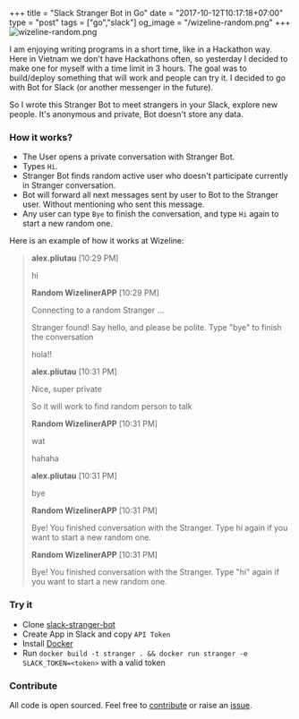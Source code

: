 +++
title = "Slack Stranger Bot in Go"
date = "2017-10-12T10:17:18+07:00"
type = "post"
tags = ["go","slack"]
og_image = "/wizeline-random.png"
+++
![wizeline-random.png](/wizeline-random.png)

I am enjoying writing programs in a short time, like in a Hackathon way. Here in Vietnam we don't have Hackathons often, so yesterday I decided to make one for myself with a time limit in 3 hours. The goal was to build/deploy something that will work and people can try it. I decided to go with Bot for Slack (or another messenger in the future).

So I wrote this Stranger Bot to meet strangers in your Slack, explore new people. It's anonymous and private, Bot doesn't store any data.

### How it works?

 - The User opens a private conversation with Stranger Bot.
 - Types `Hi`.
 - Stranger Bot finds random active user who doesn't participate currently in Stranger conversation.
 - Bot will forward all next messages sent by user to Bot to the Stranger user. Without mentioning who sent this message.
 - Any user can type `Bye` to finish the conversation, and type `Hi` again to start a new random one.

Here is an example of how it works at Wizeline:

> **alex.pliutau** [10:29 PM]
>
> hi
>
> **Random WizelinerAPP** [10:29 PM]
>
> Connecting to a random Stranger ...
>
> Stranger found! Say hello, and please be polite. Type "bye" to finish the conversation
>
> hola!!
>
> **alex.pliutau** [10:31 PM]
>
> Nice, super private
>
> So it will work to find random person to talk
>
> **Random WizelinerAPP** [10:31 PM]
>
> wat
>
> hahaha
>
> **alex.pliutau** [10:31 PM]
>
> bye
>
> **Random WizelinerAPP** [10:31 PM]
>
> Bye! You finished conversation with the Stranger. Type hi again if you want to start a new random one.
>
> **Random WizelinerAPP** [10:31 PM]
>
> Bye! You finished conversation with the Stranger. Type "hi" again if you want to start a new random one.

### Try it

- Clone [slack-stranger-bot](https://github.com/wizeline/slack-stranger-bot)
- Create App in Slack and copy `API Token`
- Install [Docker](https://docs.docker.com/engine/installation/)
- Run `docker build -t stranger . && docker run stranger -e SLACK_TOKEN=<token>` with a valid token

### Contribute

All code is open sourced. Feel free to [contribute](https://github.com/wizeline/slack-stranger-bot/pulls) or raise an [issue](https://github.com/wizeline/slack-stranger-bot/issues).
